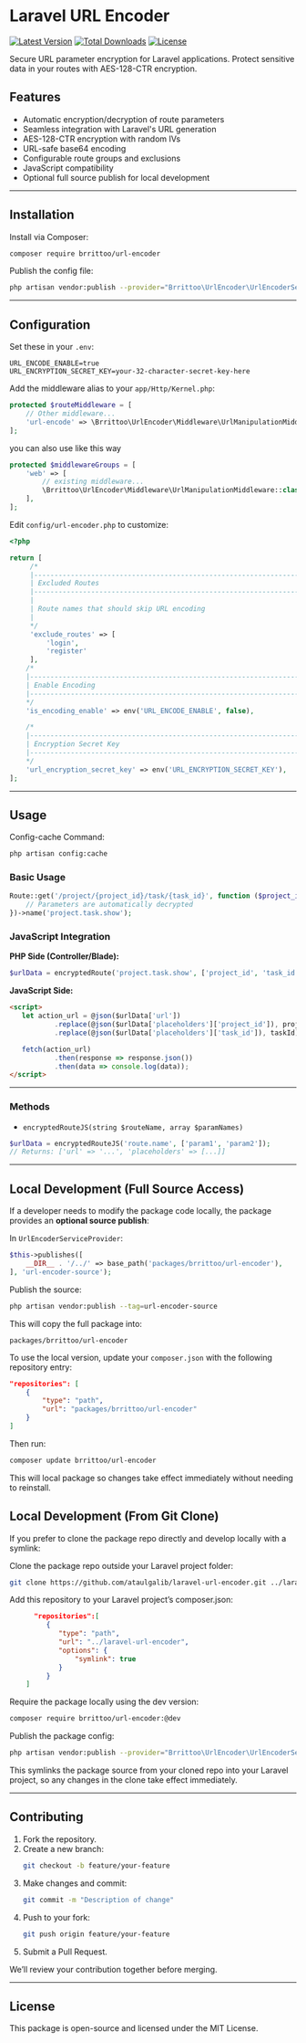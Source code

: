 # Laravel URL Encoder
[![Latest Version](https://img.shields.io/packagist/v/brrittoo/url-encoder.svg?style=flat-square)](https://packagist.org/packages/paramguard/url-encoder)
[![Total Downloads](https://img.shields.io/packagist/dt/brrittoo/url-encoder.svg?style=flat-square)](https://packagist.org/packages/brrittoo/url-encoder)
[![License](https://img.shields.io/packagist/l/brrittoo/url-encoder.svg?style=flat-square)](https://packagist.org/packages/brrittoo/url-encoder)

Secure URL parameter encryption for Laravel applications. Protect sensitive data in your routes with AES-128-CTR encryption.

## Features

- Automatic encryption/decryption of route parameters
- Seamless integration with Laravel's URL generation
- AES-128-CTR encryption with random IVs
- URL-safe base64 encoding
- Configurable route groups and exclusions
- JavaScript compatibility
- Optional full source publish for local development

---

## Installation

Install via Composer:

```bash
composer require brrittoo/url-encoder
```

Publish the config file:

```bash
php artisan vendor:publish --provider="Brrittoo\UrlEncoder\UrlEncoderServiceProvider" --tag="url-encoder-config"
```

---

## Configuration

Set these in your `.env`:

```dotenv
URL_ENCODE_ENABLE=true
URL_ENCRYPTION_SECRET_KEY=your-32-character-secret-key-here
```
Add the middleware alias to your `app/Http/Kernel.php`:

```php
protected $routeMiddleware = [
    // Other middleware...
    'url-encode' => \Brrittoo\UrlEncoder\Middleware\UrlManipulationMiddleware::class,
];
```
you can also use like this way

```php
protected $middlewareGroups = [
    'web' => [
        // existing middleware...
        \Brrittoo\UrlEncoder\Middleware\UrlManipulationMiddleware::class,
    ],
];
```


Edit `config/url-encoder.php` to customize:

```php
<?php

return [
     /*
     |--------------------------------------------------------------------------
     | Excluded Routes
     |--------------------------------------------------------------------------
     |
     | Route names that should skip URL encoding
     |
     */
     'exclude_routes' => [
         'login',
         'register'
     ],
    /*
    |--------------------------------------------------------------------------
    | Enable Encoding
    |--------------------------------------------------------------------------
    */
    'is_encoding_enable' => env('URL_ENCODE_ENABLE', false),

    /*
    |--------------------------------------------------------------------------
    | Encryption Secret Key
    |--------------------------------------------------------------------------
    */
    'url_encryption_secret_key' => env('URL_ENCRYPTION_SECRET_KEY'),
];
```

---

## Usage

Config-cache Command:

```bash
php artisan config:cache
```

### Basic Usage

```php
Route::get('/project/{project_id}/task/{task_id}', function ($project_id, $task_id) {
    // Parameters are automatically decrypted
})->name('project.task.show');
```


### JavaScript Integration

**PHP Side (Controller/Blade):**
```php
$urlData = encryptedRoute('project.task.show', ['project_id', 'task_id']);
```

**JavaScript Side:**
```html
<script>
   let action_url = @json($urlData['url'])
           .replace(@json($urlData['placeholders']['project_id']), projectId)
           .replace(@json($urlData['placeholders']['task_id']), taskId);

   fetch(action_url)
           .then(response => response.json())
           .then(data => console.log(data));
</script>
```

---

### Methods

- `encryptedRouteJS(string $routeName, array $paramNames)`

```php
$urlData = encryptedRouteJS('route.name', ['param1', 'param2']);
// Returns: ['url' => '...', 'placeholders' => [...]]
```

---

## Local Development (Full Source Access)

If a developer needs to modify the package code locally, the package provides an **optional source publish**:

In `UrlEncoderServiceProvider`:
```php
$this->publishes([
    __DIR__ . '/../' => base_path('packages/brrittoo/url-encoder'),
], 'url-encoder-source');
```

Publish the source:
```bash
php artisan vendor:publish --tag=url-encoder-source
```

This will copy the full package into:
```
packages/brrittoo/url-encoder
```

To use the local version, update your `composer.json` with the following repository entry:

```json
"repositories": [
    {
        "type": "path",
        "url": "packages/brrittoo/url-encoder"
    }
]
```

Then run:

```bash
composer update brrittoo/url-encoder
```

This will local package so changes take effect immediately without needing to reinstall.



## Local Development (From Git Clone)


If you prefer to clone the package repo directly and develop locally with a symlink:

Clone the package repo outside your Laravel project folder:

```bash
git clone https://github.com/ataulgalib/laravel-url-encoder.git ../laravel-url-encoder
```


Add this repository to your Laravel project’s composer.json:

```json
      "repositories":[
         {
            "type": "path",
            "url": "../laravel-url-encoder",
            "options": {
                "symlink": true
            }
         }
    ]
```


Require the package locally using the dev version:

```bash
composer require brrittoo/url-encoder:@dev
```


Publish the package config:

```bash
php artisan vendor:publish --provider="Brrittoo\UrlEncoder\UrlEncoderServiceProvider" --tag="url-encoder-config"
```

This symlinks the package source from your cloned repo into your Laravel project, so any changes in the clone take effect immediately.

---

## Contributing

1. Fork the repository.
2. Create a new branch:
   ```bash
   git checkout -b feature/your-feature
   ```
3. Make changes and commit:
   ```bash
   git commit -m "Description of change"
   ```
4. Push to your fork:
   ```bash
   git push origin feature/your-feature
   ```
5. Submit a Pull Request.

We’ll review your contribution together before merging.

---

## License

This package is open-source and licensed under the MIT License.
